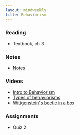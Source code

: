 ```yaml
---
layout: mindweekly
title: Behaviorism
---
```


### Reading
+ Textbook, ch.3

### Notes
+ [Notes](notes)

### Videos
+ [Intro to Behaviorism](https://www.youtube.com/watch?v=FR2odu9jbHs)
+ [Types of behaviorisms](https://www.youtube.com/watch?v=gEVQQp3gwX0)
+ [Wittgenstein's beetle in a box](https://www.youtube.com/watch?v=x86hLtOkou8)

### Assignments
+ Quiz 2
